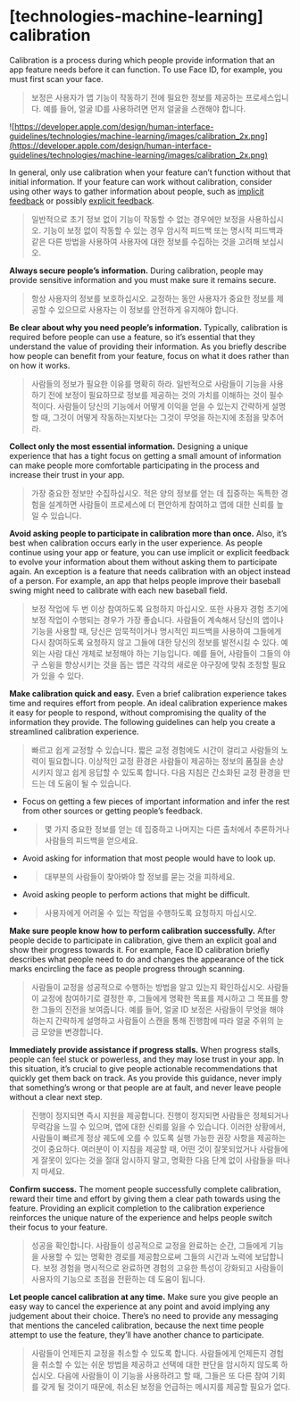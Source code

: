 # **[technologies-machine-learning] calibration**

Calibration is a process during which people provide information that an app feature needs before it can function. To use Face ID, for example, you must first scan your face.
> 보정은 사용자가 앱 기능이 작동하기 전에 필요한 정보를 제공하는 프로세스입니다. 예를 들어, 얼굴 ID를 사용하려면 먼저 얼굴을 스캔해야 합니다.
>




![https://developer.apple.com/design/human-interface-guidelines/technologies/machine-learning/images/calibration_2x.png](https://developer.apple.com/design/human-interface-guidelines/technologies/machine-learning/images/calibration_2x.png)

In general, only use calibration when your feature can’t function without that initial information. If your feature can work without calibration, consider using other ways to gather information about people, such as [implicit feedback](../technologies/machine-learning/implicit-feedback) or possibly [explicit feedback](../technologies/machine-learning/explicit-feedback).
> 일반적으로 초기 정보 없이 기능이 작동할 수 없는 경우에만 보정을 사용하십시오. 기능이 보정 없이 작동할 수 있는 경우 암시적 피드백 또는 명시적 피드백과 같은 다른 방법을 사용하여 사용자에 대한 정보를 수집하는 것을 고려해 보십시오.
>




**Always secure people’s information.** During calibration, people may provide sensitive information and you must make sure it remains secure.
> 항상 사용자의 정보를 보호하십시오. 교정하는 동안 사용자가 중요한 정보를 제공할 수 있으므로 사용자는 이 정보를 안전하게 유지해야 합니다.
>




**Be clear about why you need people’s information.** Typically, calibration is required before people can use a feature, so it’s essential that they understand the value of providing their information. As you briefly describe how people can benefit from your feature, focus on what it does rather than on how it works.
> 사람들의 정보가 필요한 이유를 명확히 하라. 일반적으로 사람들이 기능을 사용하기 전에 보정이 필요하므로 정보를 제공하는 것의 가치를 이해하는 것이 필수적이다. 사람들이 당신의 기능에서 어떻게 이익을 얻을 수 있는지 간략하게 설명할 때, 그것이 어떻게 작동하는지보다는 그것이 무엇을 하는지에 초점을 맞추어라.
>




**Collect only the most essential information.** Designing a unique experience that has a tight focus on getting a small amount of information can make people more comfortable participating in the process and increase their trust in your app.
> 가장 중요한 정보만 수집하십시오. 적은 양의 정보를 얻는 데 집중하는 독특한 경험을 설계하면 사람들이 프로세스에 더 편안하게 참여하고 앱에 대한 신뢰를 높일 수 있습니다.
>




**Avoid asking people to participate in calibration more than once.** Also, it’s best when calibration occurs early in the user experience. As people continue using your app or feature, you can use implicit or explicit feedback to evolve your information about them without asking them to participate again. An exception is a feature that needs calibration with an object instead of a person. For example, an app that helps people improve their baseball swing might need to calibrate with each new baseball field.
> 보정 작업에 두 번 이상 참여하도록 요청하지 마십시오. 또한 사용자 경험 초기에 보정 작업이 수행되는 경우가 가장 좋습니다. 사람들이 계속해서 당신의 앱이나 기능을 사용할 때, 당신은 암묵적이거나 명시적인 피드백을 사용하여 그들에게 다시 참여하도록 요청하지 않고 그들에 대한 당신의 정보를 발전시킬 수 있다. 예외는 사람 대신 개체로 보정해야 하는 기능입니다. 예를 들어, 사람들이 그들의 야구 스윙을 향상시키는 것을 돕는 앱은 각각의 새로운 야구장에 맞춰 조정할 필요가 있을 수 있다.
>




**Make calibration quick and easy.** Even a brief calibration experience takes time and requires effort from people. An ideal calibration experience makes it easy for people to respond, without compromising the quality of the information they provide. The following guidelines can help you create a streamlined calibration experience.
> 빠르고 쉽게 교정할 수 있습니다. 짧은 교정 경험에도 시간이 걸리고 사람들의 노력이 필요합니다. 이상적인 교정 환경은 사람들이 제공하는 정보의 품질을 손상시키지 않고 쉽게 응답할 수 있도록 합니다. 다음 지침은 간소화된 교정 환경을 만드는 데 도움이 될 수 있습니다.
>




- Focus on getting a few pieces of important information and infer the rest from other sources or getting people’s feedback.
- >  몇 가지 중요한 정보를 얻는 데 집중하고 나머지는 다른 출처에서 추론하거나 사람들의 피드백을 얻으세요.

- Avoid asking for information that most people would have to look up.
- >  대부분의 사람들이 찾아봐야 할 정보를 묻는 것을 피하세요.

- Avoid asking people to perform actions that might be difficult.
- >  사용자에게 어려울 수 있는 작업을 수행하도록 요청하지 마십시오.


**Make sure people know how to perform calibration successfully.** After people decide to participate in calibration, give them an explicit goal and show their progress towards it. For example, Face ID calibration briefly describes what people need to do and changes the appearance of the tick marks encircling the face as people progress through scanning.
> 사람들이 교정을 성공적으로 수행하는 방법을 알고 있는지 확인하십시오. 사람들이 교정에 참여하기로 결정한 후, 그들에게 명확한 목표를 제시하고 그 목표를 향한 그들의 진전을 보여줍니다. 예를 들어, 얼굴 ID 보정은 사람들이 무엇을 해야 하는지 간략하게 설명하고 사람들이 스캔을 통해 진행함에 따라 얼굴 주위의 눈금 모양을 변경합니다.
>




**Immediately provide assistance if progress stalls.** When progress stalls, people can feel stuck or powerless, and they may lose trust in your app. In this situation, it’s crucial to give people actionable recommendations that quickly get them back on track. As you provide this guidance, never imply that something’s wrong or that people are at fault, and never leave people without a clear next step.
> 진행이 정지되면 즉시 지원을 제공합니다. 진행이 정지되면 사람들은 정체되거나 무력감을 느낄 수 있으며, 앱에 대한 신뢰를 잃을 수 있습니다. 이러한 상황에서, 사람들이 빠르게 정상 궤도에 오를 수 있도록 실행 가능한 권장 사항을 제공하는 것이 중요하다. 여러분이 이 지침을 제공할 때, 어떤 것이 잘못되었거나 사람들에게 잘못이 있다는 것을 절대 암시하지 말고, 명확한 다음 단계 없이 사람들을 떠나지 마세요.
>




**Confirm success.** The moment people successfully complete calibration, reward their time and effort by giving them a clear path towards using the feature. Providing an explicit completion to the calibration experience reinforces the unique nature of the experience and helps people switch their focus to your feature.
> 성공을 확인합니다. 사람들이 성공적으로 교정을 완료하는 순간, 그들에게 기능을 사용할 수 있는 명확한 경로를 제공함으로써 그들의 시간과 노력에 보답합니다. 보정 경험을 명시적으로 완료하면 경험의 고유한 특성이 강화되고 사람들이 사용자의 기능으로 초점을 전환하는 데 도움이 됩니다.
>




**Let people cancel calibration at any time.** Make sure you give people an easy way to cancel the experience at any point and avoid implying any judgement about their choice. There’s no need to provide any messaging that mentions the canceled calibration, because the next time people attempt to use the feature, they’ll have another chance to participate.
> 사람들이 언제든지 교정을 취소할 수 있도록 합니다. 사람들에게 언제든지 경험을 취소할 수 있는 쉬운 방법을 제공하고 선택에 대한 판단을 암시하지 않도록 하십시오. 다음에 사람들이 이 기능을 사용하려고 할 때, 그들은 또 다른 참여 기회를 갖게 될 것이기 때문에, 취소된 보정을 언급하는 메시지를 제공할 필요가 없다.
>




